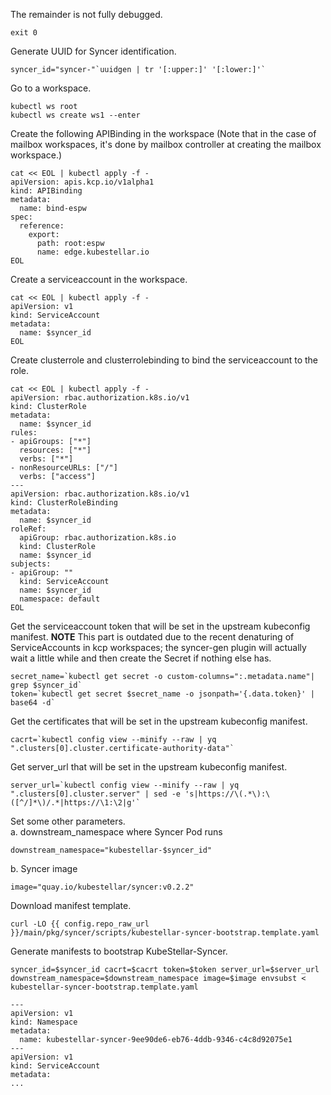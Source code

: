<!--kubestellar-syncer-1-syncer-gen-plugin-start-->

The remainder is not fully debugged.

```shell
exit 0
```

Generate UUID for Syncer identification.
```shell
syncer_id="syncer-"`uuidgen | tr '[:upper:]' '[:lower:]'`
```

Go to a workspace.
```shell
kubectl ws root
kubectl ws create ws1 --enter
```

Create the following APIBinding in the workspace (Note that in the case of mailbox workspaces, it's done by mailbox controller at creating the mailbox workspace.)
```shell
cat << EOL | kubectl apply -f -
apiVersion: apis.kcp.io/v1alpha1
kind: APIBinding
metadata:
  name: bind-espw
spec:
  reference:
    export:
      path: root:espw
      name: edge.kubestellar.io
EOL
```

Create a serviceaccount in the workspace.
```shell
cat << EOL | kubectl apply -f -
apiVersion: v1
kind: ServiceAccount
metadata:
  name: $syncer_id
EOL
```

Create clusterrole and clusterrolebinding to bind the serviceaccount to the role.
```shell
cat << EOL | kubectl apply -f -
apiVersion: rbac.authorization.k8s.io/v1
kind: ClusterRole
metadata:
  name: $syncer_id
rules:
- apiGroups: ["*"]
  resources: ["*"]
  verbs: ["*"]
- nonResourceURLs: ["/"]
  verbs: ["access"]
---
apiVersion: rbac.authorization.k8s.io/v1
kind: ClusterRoleBinding
metadata:
  name: $syncer_id
roleRef:
  apiGroup: rbac.authorization.k8s.io
  kind: ClusterRole
  name: $syncer_id
subjects:
- apiGroup: ""
  kind: ServiceAccount
  name: $syncer_id
  namespace: default
EOL
```

Get the serviceaccount token that will be set in the upstream kubeconfig manifest.  **NOTE** This part is outdated due to the recent denaturing of ServiceAccounts in kcp workspaces; the syncer-gen plugin will actually wait a little while and then create the Secret if nothing else has.
```shell
secret_name=`kubectl get secret -o custom-columns=":.metadata.name"| grep $syncer_id`
token=`kubectl get secret $secret_name -o jsonpath='{.data.token}' | base64 -d`
```

Get the certificates that will be set in the upstream kubeconfig manifest.
```shell
cacrt=`kubectl config view --minify --raw | yq ".clusters[0].cluster.certificate-authority-data"`
```

Get server_url that will be set in the upstream kubeconfig manifest.
```shell
server_url=`kubectl config view --minify --raw | yq ".clusters[0].cluster.server" | sed -e 's|https://\(.*\):\([^/]*\)/.*|https://\1:\2|g'`
```

Set some other parameters.</br>
a. downstream_namespace where Syncer Pod runs
```shell
downstream_namespace="kubestellar-$syncer_id"
```
b. Syncer image
```shell
image="quay.io/kubestellar/syncer:v0.2.2"
```

Download manifest template.
```shell
curl -LO {{ config.repo_raw_url }}/main/pkg/syncer/scripts/kubestellar-syncer-bootstrap.template.yaml
```

Generate manifests to bootstrap KubeStellar-Syncer.
```shell
syncer_id=$syncer_id cacrt=$cacrt token=$token server_url=$server_url downstream_namespace=$downstream_namespace image=$image envsubst < kubestellar-syncer-bootstrap.template.yaml
```
```
---
apiVersion: v1
kind: Namespace
metadata:
  name: kubestellar-syncer-9ee90de6-eb76-4ddb-9346-c4c8d92075e1
---
apiVersion: v1
kind: ServiceAccount
metadata:
...
```
<!--kubestellar-syncer-1-syncer-gen-plugin-end-->